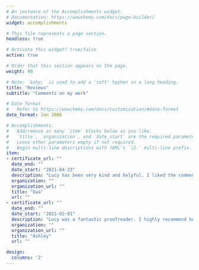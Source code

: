 ```yaml
---
# An instance of the Accomplishments widget.
# Documentation: https://wowchemy.com/docs/page-builder/
widget: accomplishments

# This file represents a page section.
headless: true

# Activate this widget? true/false
active: true

# Order that this section appears on the page.
weight: 90

# Note: `&shy;` is used to add a 'soft' hyphen in a long heading.
title: "Reviews"
subtitle: "Comments on my work"

# Date format
#   Refer to https://wowchemy.com/docs/customization/#date-format
date_format: Jan 2006

# Accomplishments.
#   Add/remove as many `item` blocks below as you like.
#   `title`, `organization`, and `date_start` are the required parameters.
#   Leave other parameters empty if not required.
#   Begin multi-line descriptions with YAML's `|2-` multi-line prefix.
item:
- certificate_url: ""
  date_end: ""
  date_start: "2021-04-23"
  description: "Lucy has been very kind and helpful. I liked the comments she provided with her corrections as they allowed me to choose the most appropriate version of the text. I appreciate kind communication and the fact that the proofs were always returned in time --- in fact, ahead of the deadline we agreed on. I will certainly use her services again."
  organization: ""
  organization_url: ""
  title: "Ewa"
  url: ""
- certificate_url: ""
  date_end: ""
  date_start: "2021-02-01"
  description: "Lucy was a fantastic proofreader. I highly recommend her to anyone studying a Degree, Masters or even Doctorate level. She is very friendly yet professional. She is extremely knowledgeable on spelling, punctuation and grammar. She helped ensure my work flowed in a more consistent manner which I really appreciate. Her eye for detail is unmatched! Thank you Lucy!"
  organization: ""
  organization_url: ""
  title: "Ashley"
  url: ""

design:
  columns: '2' 
---
```

